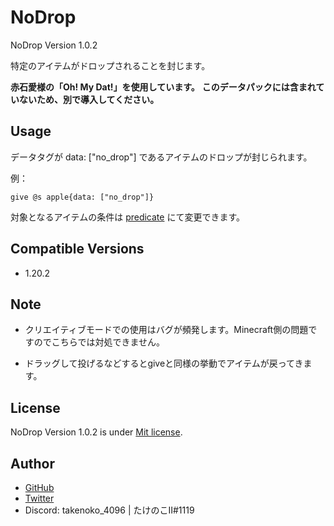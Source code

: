 # NoDrop

NoDrop Version 1.0.2

特定のアイテムがドロップされることを封じます。

**赤石愛様の「Oh! My Dat!」を使用しています。**
**このデータパックには含まれていないため、別で導入してください。**

## Usage

データタグが data: ["no_drop"] であるアイテムのドロップが封じられます。

例：
```mcfunction
give @s apple{data: ["no_drop"]}
```

対象となるアイテムの条件は [predicate](/data/no_drop/predicates/target.json) にて変更できます。

## Compatible Versions

- 1.20.2

## Note

- クリエイティブモードでの使用はバグが頻発します。Minecraft側の問題ですのでこちらでは対処できません。

- ドラッグして投げるなどするとgiveと同様の挙動でアイテムが戻ってきます。

## License

NoDrop Version 1.0.2 is under [Mit license](https://en.wikipedia.org/wiki/MIT_License).

## Author

- [GitHub](https://github.com/Takenoko-II)
- [Twitter](https://twitter.com/Takenoko_4096)
- Discord: takenoko_4096 | たけのこII#1119
